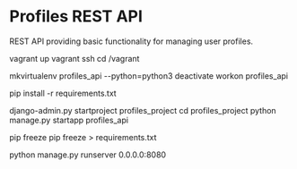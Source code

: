# Profiles REST API

REST API providing basic functionality for managing user profiles.

vagrant up
vagrant ssh
cd /vagrant

mkvirtualenv profiles_api --python=python3
deactivate
workon profiles_api

pip install -r requirements.txt

django-admin.py startproject profiles_project
cd profiles_project
python manage.py startapp profiles_api

pip freeze
pip freeze > requirements.txt

python manage.py runserver 0.0.0.0:8080
